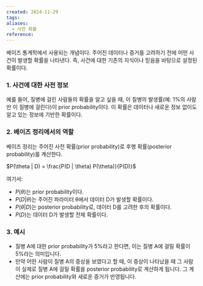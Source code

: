 ```yaml
---
created: 2024-11-29
tags: 
aliases:
  - 사전 확률
reference:
---
```

베이즈 통계학에서 사용되는 개념이다.
주어진 데이터나 증거를 고려하기 전에 어떤 사건이 발생할 확률을 나타낸다.
즉, 사건에 대한 기존의 지식이나 믿음을 바탕으로 설정된 확률이다.

### 1. 사건에 대한 사전 정보
예를 들어, 질병에 걸린 사람들의 확률을 알고 싶을 때, 이 질병의 발생률(예: 1%의 사람만 이 질병에 걸린다)이 prior probability이다. 이 확률은 데이터나 새로운 정보 없이도 알고 있는 정보에 기반한 확률이다.

### 2.  베이즈 정리에서의 역할
베이즈 정리는 주어진 사전 확률(prior probability)로 후행 확률(posterior probability)를 계산한다.

$P(\theta | D) = \frac{P(D | \theta) P(\theta)}{P(D)}$

여기서:

- $P(θ)$는 prior probability이다.
- $P(D | θ)$는 주어진 파라미터 θ에서 데이터 D가 발생할 확률이다.
- $P(θ | D)$는 posterior probability로, 데이터 D를 고려한 후의 확률이다.
- $P(D)$는 데이터 D가 발생할 전체 확률이다.


### 3. 예시
- 질병 A에 대한 prior probability가 5%라고 한다면, 이는 질병 A에 걸릴 확률이 5%라는 의미입니다.
- 만약 어떤 사람이 질병 A의 증상을 보였다고 할 때, 이 증상이 나타났을 때 그 사람이 실제로 질병 A에 걸릴 확률을 posterior probability로 계산하게 됩니다. 그 계산에는 prior probability와 새로운 증거가 반영됩니다.

